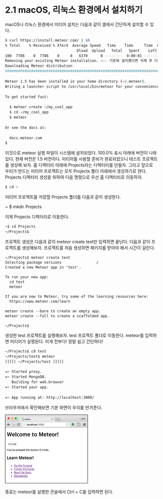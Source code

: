 # 2.1 macOS, 리눅스 환경에서 설치하기

macOS나 리눅스 환경에서 미티어 설치는 다음과 같이 셸에서 간단하게 설치할 수 있다.

```bash
$ curl https://install.meteor.com/ | sh
% Total    % Received % Xferd  Average Speed   Time    Time     Time  Current
                                 Dload  Upload   Total   Spent    Left  Speed
100  7786    0  7786    0     0   6370      0 --:--:--  0:00:01 --:--:--  6376
Removing your existing Meteor installation. <-- 기존에 설치했다면 삭제 후 다시 설치한다.
Downloading Meteor distribution
######################################################################## 100.0%

Meteor 1.5 has been installed in your home directory (~/.meteor).
Writing a launcher script to /usr/local/bin/meteor for your convenience.

To get started fast:

  $ meteor create ~/my_cool_app
  $ cd ~/my_cool_app
  $ meteor

Or see the docs at:

  docs.meteor.com
$
```

이것으로 meteor 실행 파일이 시스템에 설치되었다. 100.0% 표시 아래에 버전이 나와 있다. 현재 버전은 1.5 버전이다. 미티어를 사용할 준비가 완료되었으니 테스트 프로젝트를 생성해 보자. 홈 디렉터리 아래에 Projects라는 디렉터리를 만들자. 그리고 앞으로 우리가 만드는 미티어 프로젝트는 모두 Projects 폴더 아래에서 생성하기로 한다. Projects 디렉터리 생성을 위하여 다음 명령으로 우선 홈 디렉터리로 이동하자.

```bash
$ cd ~
```

미티어 프로젝트를 저장할 Projects 폴더를 다음과 같이 생성한다.

~ $ mkdir Projects

이제 Projects 디렉터리로 이동한다.

```bash
~$ cd Projects
~/Projects$
```

프로젝트 생성은 다음과 같이 meteor create test만 입력하면 끝난다. 다음과 같이 프로젝트를 생성해보자. 프로젝트를 처음 생성하면 패키지를 받아야 해서 시간이 걸린다.

```aspnet
~/Projects$ meteor create test
Selecting package versions                /
Created a new Meteor app in 'test'.

To run your new app:
  cd test
  meteor

If you are new to Meteor, try some of the learning resources here:
  https://www.meteor.com/learn

meteor create --bare to create an empty app.
meteor create --full to create a scaffolded app.

~/Projects$
```

생성한 test 프로젝트를 실행해보자. test 프로젝트 폴더로 이동한다. meteor를 입력하면 미티어가 실행된다. 이게 전부다! 정말 쉽고 간단하다!

```bash
~/Projects$ cd test
~/Projects/test$ meteor
[[[[[ ~/Projects/test ]]]]]

=> Started proxy.
=> Started MongoDB.
   Building for web.browser
=> Started your app.

=> App running at: http://localhost:3000/
```

브라우저에서 확인해보면 기본 화면이 우리를 반겨준다.

![&#xADF8;&#xB9BC; 2-1 &#xBBF8;&#xD2F0;&#xC5B4; &#xAE30;&#xBCF8; &#xD654;&#xBA74;](../.gitbook/assets/image%20%2827%29.png)

종료는 meteor를 실행한 콘솔에서 Ctrl + C를 입력하면 된다.

